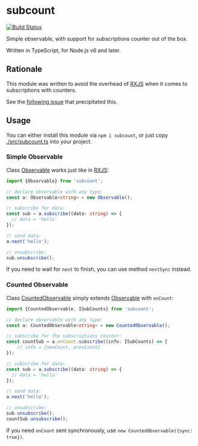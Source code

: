 # subcount

[![Build Status](https://travis-ci.org/vitaly-t/subcount.svg?branch=master)](https://travis-ci.org/vitaly-t/subcount)

Simple observable, with support for subscriptions counter out of the box. 

Written in TypeScript, for Node.js v6 and later.

## Rationale

This module was written to avoid the overhead of [RXJS] when it comes to subscriptions with counters.

See the [following issue](https://stackoverflow.com/questions/56195932/how-to-monitor-number-of-rxjs-subscriptions) that precipitated this.

## Usage

You can either install this module via `npm i subcount`, or just copy [./src/subcount.ts](./src/subcount.ts) into your project.

### Simple Observable

Class [Observable] works just like in [RXJS]:

```ts
import {Observable} from 'subcount';

// declare observable with any type:
const a: Observable<string> = new Observable();

// subscribe for data:
const sub = a.subscribe((data: string) => {
  // data = 'hello'
});

// send data:
a.next('hello');

// unsubscribe:
sub.unsubscribe();
```

If you need to wait for `next` to finish, you can use method `nextSync` instead.

### Counted Observable

Class [CountedObservable] simply extends [Observable] with `onCount`:

```ts
import {CountedObservable, ISubCounts} from 'subcount';

// declare observable with any type:
const a: CountedObservable<string> = new CountedObservable();

// subscribe for the subscriptions counter:
const countSub = a.onCount.subscribe((info: ISubCounts) => {
    // info = {newCount, prevCount} 
});

// subscribe for data:
const sub = a.subscribe((data: string) => {
  // data = 'hello'
});

// send data:
a.next('hello');

// unsubscribe:
sub.unsubscribe();
countSub.unsubscribe();
```

If you need `onCount` sent synchronously, use `new CountedObservable({sync: true})`. 

[RXJS]:https://github.com/reactivex/rxjs
[Observable]:https://github.com/vitaly-t/subcount/blob/master/src/subcount.ts#L16
[CountedObservable]:https://github.com/vitaly-t/subcount/blob/master/src/subcount.ts#L80
